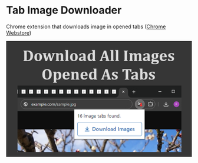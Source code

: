 # Tab Image Downloader

Chrome extension that downloads image in opened tabs ([Chrome Webstore](https://chromewebstore.google.com/detail/download-image-in-tabs/lgihlkigabibkibnobiigjnpibepoljo?hl=ja&authuser=0))

![640](images/640.png)

